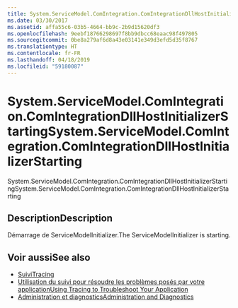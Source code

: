 ```yaml
---
title: System.ServiceModel.ComIntegration.ComIntegrationDllHostInitializerStarting
ms.date: 03/30/2017
ms.assetid: affa55c6-03b5-4664-bb9c-2b9d15620df3
ms.openlocfilehash: 9eebf18766298697f8bb9dbcc68eaac98f497805
ms.sourcegitcommit: 0be8a279af6d8a43e03141e349d3efd5d35f8767
ms.translationtype: HT
ms.contentlocale: fr-FR
ms.lasthandoff: 04/18/2019
ms.locfileid: "59180087"
---
```

# <a name="systemservicemodelcomintegrationcomintegrationdllhostinitializerstarting"></a><span data-ttu-id="f2272-102">System.ServiceModel.ComIntegration.ComIntegrationDllHostInitializerStarting</span><span class="sxs-lookup"><span data-stu-id="f2272-102">System.ServiceModel.ComIntegration.ComIntegrationDllHostInitializerStarting</span></span>
<span data-ttu-id="f2272-103">System.ServiceModel.ComIntegration.ComIntegrationDllHostInitializerStarting</span><span class="sxs-lookup"><span data-stu-id="f2272-103">System.ServiceModel.ComIntegration.ComIntegrationDllHostInitializerStarting</span></span>  
  
## <a name="description"></a><span data-ttu-id="f2272-104">Description</span><span class="sxs-lookup"><span data-stu-id="f2272-104">Description</span></span>  
 <span data-ttu-id="f2272-105">Démarrage de ServiceModelInitializer.</span><span class="sxs-lookup"><span data-stu-id="f2272-105">The ServiceModelInitializer is starting.</span></span>  
  
## <a name="see-also"></a><span data-ttu-id="f2272-106">Voir aussi</span><span class="sxs-lookup"><span data-stu-id="f2272-106">See also</span></span>

- [<span data-ttu-id="f2272-107">Suivi</span><span class="sxs-lookup"><span data-stu-id="f2272-107">Tracing</span></span>](../../../../../docs/framework/wcf/diagnostics/tracing/index.md)
- [<span data-ttu-id="f2272-108">Utilisation du suivi pour résoudre les problèmes posés par votre application</span><span class="sxs-lookup"><span data-stu-id="f2272-108">Using Tracing to Troubleshoot Your Application</span></span>](../../../../../docs/framework/wcf/diagnostics/tracing/using-tracing-to-troubleshoot-your-application.md)
- [<span data-ttu-id="f2272-109">Administration et diagnostics</span><span class="sxs-lookup"><span data-stu-id="f2272-109">Administration and Diagnostics</span></span>](../../../../../docs/framework/wcf/diagnostics/index.md)

